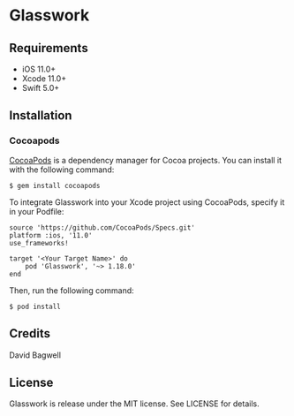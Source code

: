 # Glasswork

## Requirements

- iOS 11.0+
- Xcode 11.0+
- Swift 5.0+

## Installation

### Cocoapods

[CocoaPods](https://cocoapods.org/) is a dependency manager for Cocoa projects. You can install it with the following command:

```
$ gem install cocoapods
```

To integrate Glasswork into your Xcode project using CocoaPods, specify it in your Podfile:

```
source 'https://github.com/CocoaPods/Specs.git'
platform :ios, '11.0'
use_frameworks!

target '<Your Target Name>' do
    pod 'Glasswork', '~> 1.18.0'
end
```

Then, run the following command:

```
$ pod install
```

## Credits

David Bagwell

## License

Glasswork is release under the MIT license. See LICENSE for details.
